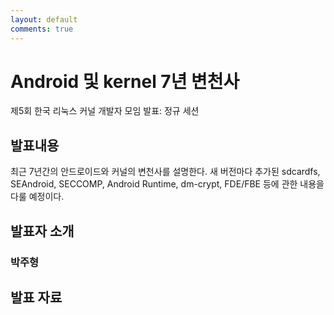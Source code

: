```yaml
---
layout: default
comments: true
---
```


# Android 및 kernel 7년 변천사
제5회 한국 리눅스 커널 개발자 모임 발표: 정규 세션

## 발표내용
최근 7년간의 안드로이드와 커널의 변천사를 설명한다. 새 버전마다 추가된
sdcardfs, SEAndroid, SECCOMP, Android Runtime, dm-crypt, FDE/FBE 등에
관한 내용을 다룰 예정이다.

## 발표자 소개

### 박주형

## 발표 자료
